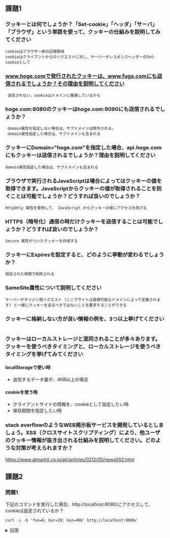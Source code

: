 ## 課題1

### クッキーとは何でしょうか？「Set-cookie」「ヘッダ」「サーバ」「ブラウザ」という単語を使って、クッキーの仕組みを説明してみてください

```
cookieはブラウザー側の記憶領域
cookieはクライアントからのリクエストに対し、サーバーがレスポンスヘッダーのSet-cookieとして
```

### www.hoge.comで発行されたクッキーは、www.fuga.comにも送信されるでしょうか？その理由を説明してください

```
 送信されない。cookieはドメインに関連しているから
```

### hoge.com:8080のクッキーはhoge.com:9090にも送信されるでしょうか？

```
 domain属性を指定しない場合は、サブドメインは除外される。
 domain属性指定した場合は、サブドメインも含まれる
```

### クッキーにDomain="hoge.com"を指定した場合、api.hoge.comにもクッキーは送信されるでしょうか？理由を説明してください 

```
domain属性指定した場合は、サブドメインも含まれる
```

### ブラウザで実行されるJavaScriptは場合によってはクッキーの値を取得できます。JavaScriptからクッキーの値が取得されることを防ぐことは可能でしょうか？どうすれば良いのでしょうか？

```
HttpOnly 属性を使用して、 JavaScript からクッキーの値にアクセスを防げる
```

### HTTPS（暗号化）通信の時だけクッキーを送信することは可能でしょうか？どうすれば良いのでしょうか？

```
Secure 属性がついたクッキーを作成する
```

### クッキーにExpiresを設定すると、どのように挙動が変わるでしょうか？

```
設定された時間で削除される
```

### SameSite属性について説明してください

```
サーバーがオリジン間リクエスト (ここでサイトは登録可能なドメインによって定義されます) と一緒にクッキーを送るべきではないことを要求することができる
```

### クッキーに格納しない方が良い情報の例を、3つ以上挙げてください

```
```

### クッキーはローカルストレージと混同されることが多々あります。クッキーを使うべきタイミングと、ローカルストレージを使うべきタイミングを挙げてみてください

#### localStorageで使い時

- 送信するデータ量が、4KB以上の場合

#### cookieを使う時

- クライアントサイドの情報を、cookieとして設定したい時
- 保存期間を指定したい時

### stack overflowのようなWEB掲示板サービスを開発しているとしましょう。XSS（クロスサイトスクリプティング）により、他ユーザのクッキー情報が抜き出される仕組みを説明してください。どのような対策が考えられますか？

https://www.atmarkit.co.jp/ait/articles/0212/05/news002.html


## 課題2

### 問題1

下記のコマンドを実行した場合、http://localhost:8080/にアクセスして、
cookieは設定されているか？

`curl -i -b 'foo=6; bar=28; baz=496' http://localhost:8080/`

<details>
<summary>回答</summary>
</details>  